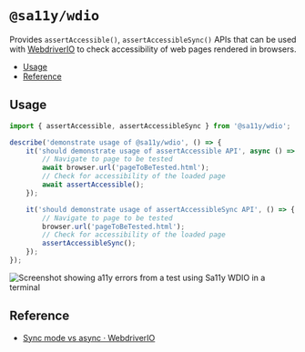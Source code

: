 # `@sa11y/wdio`

Provides `assertAccessible()`, `assertAccessibleSync()` APIs that can be used with [WebdriverIO](https://webdriver.io/) to check accessibility of web pages rendered in browsers.

<!-- START doctoc generated TOC please keep comment here to allow auto update -->
<!-- DON'T EDIT THIS SECTION, INSTEAD RE-RUN doctoc TO UPDATE -->


- [Usage](#usage)
- [Reference](#reference)

<!-- END doctoc generated TOC please keep comment here to allow auto update -->

## Usage

```javascript
import { assertAccessible, assertAccessibleSync } from '@sa11y/wdio';

describe('demonstrate usage of @sa11y/wdio', () => {
    it('should demonstrate usage of assertAccessible API', async () => {
        // Navigate to page to be tested
        await browser.url('pageToBeTested.html');
        // Check for accessibility of the loaded page
        await assertAccessible();
    });

    it('should demonstrate usage of assertAccessibleSync API', () => {
        // Navigate to page to be tested
        browser.url('pageToBeTested.html');
        // Check for accessibility of the loaded page
        assertAccessibleSync();
    });
});
```

![Screenshot showing a11y errors from a test using Sa11y WDIO in a terminal](https://github.com/salesforce/sa11y/blob/media/screenshot/wdio.png?raw=true)

## Reference

-   [Sync mode vs async · WebdriverIO](https://webdriver.io/docs/sync-vs-async.html)
